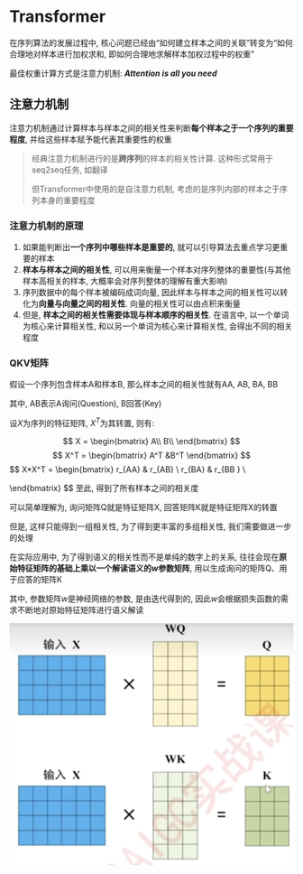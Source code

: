 # Transformer
在序列算法的发展过程中, 核心问题已经由“如何建立样本之间的关联”转变为“如何合理地对样本进行加权求和, 即如何合理地求解样本加权过程中的权重”

最佳权重计算方式是注意力机制: ***Attention is all you need***

## 注意力机制
注意力机制通过计算样本与样本之间的相关性来判断**每个样本之于一个序列的重要程度**, 并给这些样本赋予能代表其重要性的权重

>经典注意力机制进行的是**跨序列**的样本的相关性计算. 这种形式常用于seq2seq任务, 如翻译
>
>但Transformer中使用的是自注意力机制, 考虑的是序列内部的样本之于序列本身的重要程度

### 注意力机制的原理

1.   如果能判断出**一个序列中哪些样本是重要的**, 就可以引导算法去重点学习更重要的样本
2.   **样本与样本之间的相关性**, 可以用来衡量一个样本对序列整体的重要性(与其他样本高相关的样本, 大概率会对序列整体的理解有重大影响)
3.   序列数据中的每个样本被编码成词向量, 因此样本与样本之间的相关性可以转化为**向量与向量之间的相关性**. 向量的相关性可以由点积来衡量
4.   但是, **样本之间的相关性需要体现与样本顺序的相关性**. 在语言中, 以一个单词为核心来计算相关性, 和以另一个单词为核心来计算相关性, 会得出不同的相关程度

### QKV矩阵
假设一个序列包含样本A和样本B, 那么样本之间的相关性就有AA, AB, BA, BB

其中, AB表示A询问(Question), B回答(Key)

设$X$为序列的特征矩阵, $X^T$为其转置, 则有:

$$
X = \begin{bmatrix}
A\\
B\\
\end{bmatrix}
$$
$$
X^T = \begin{bmatrix}
A^T
&B^T
\end{bmatrix}
$$
$$
X*X^T = \begin{bmatrix}
r_{AA} & r_{AB}  \\
r_{BA} & r_{BB
}  \\

\end{bmatrix}
$$
至此, 得到了所有样本之间的相关度

可以简单理解为, 询问矩阵Q就是特征矩阵X, 回答矩阵K就是特征矩阵X的转置

但是, 这样只能得到一组相关性, 为了得到更丰富的多组相关性, 我们需要做进一步的处理

在实际应用中, 为了得到语义的相关性而不是单纯的数字上的关系, 往往会现在**原始特征矩阵的基础上乘以一个解读语义的$w$参数矩阵**, 用以生成询问的矩阵Q、用于应答的矩阵K

其中, 参数矩阵$w$是神经网络的参数, 是由迭代得到的, 因此$w$会根据损失函数的需求不断地对原始特征矩阵进行语义解读

![alt text](image.png)
